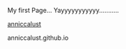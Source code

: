 My first Page... Yayyyyyyyyyyy...........

[anniccalust](anniccalust.github.io)

anniccalust.github.io

